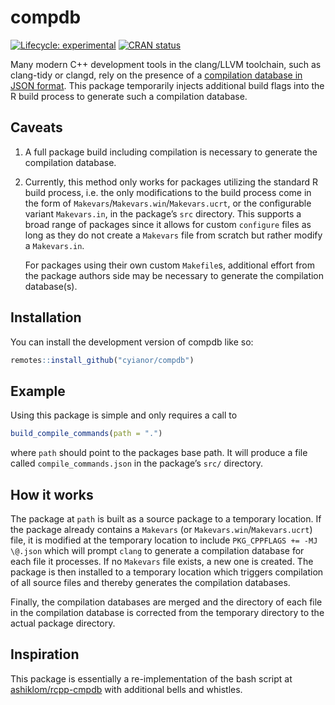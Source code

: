 
<!-- README.md is generated from README.Rmd. Please edit that file -->

# compdb

<!-- badges: start -->

[![Lifecycle:
experimental](https://img.shields.io/badge/lifecycle-experimental-orange.svg)](https://lifecycle.r-lib.org/articles/stages.html#experimental)
[![CRAN
status](https://www.r-pkg.org/badges/version/compdb)](https://CRAN.R-project.org/package=compdb)
<!-- badges: end -->

Many modern C++ development tools in the clang/LLVM toolchain, such as
clang-tidy or clangd, rely on the presence of a [compilation database in
JSON format](https://clang.llvm.org/docs/JSONCompilationDatabase.html).
This package temporarily injects additional build flags into the R build
process to generate such a compilation database.

## Caveats

1.  A full package build including compilation is necessary to generate
    the compilation database.

2.  Currently, this method only works for packages utilizing the
    standard R build process, i.e. the only modifications to the build
    process come in the form of
    `Makevars`/`Makevars.win`/`Makevars.ucrt`, or the configurable
    variant `Makevars.in`, in the package’s `src` directory. This
    supports a broad range of packages since it allows for custom
    `configure` files as long as they do not create a `Makevars` file
    from scratch but rather modify a `Makevars.in`.

    For packages using their own custom `Makefile`s, additional effort
    from the package authors side may be necessary to generate the
    compilation database(s).

## Installation

You can install the development version of compdb like so:

``` r
remotes::install_github("cyianor/compdb")
```

## Example

Using this package is simple and only requires a call to

``` r
build_compile_commands(path = ".")
```

where `path` should point to the packages base path. It will produce a
file called `compile_commands.json` in the package’s `src/` directory.

## How it works

The package at `path` is built as a source package to a temporary
location. If the package already contains a `Makevars` (or
`Makevars.win`/`Makevars.ucrt`) file, it is modified at the temporary
location to include `PKG_CPPFLAGS += -MJ \@.json` which will prompt
`clang` to generate a compilation database for each file it processes.
If no `Makevars` file exists, a new one is created. The package is then
installed to a temporary location which triggers compilation of all
source files and thereby generates the compilation databases.

Finally, the compilation databases are merged and the directory of each
file in the compilation database is corrected from the temporary
directory to the actual package directory.

## Inspiration

This package is essentially a re-implementation of the bash script at
[ashiklom/rcpp-cmpdb](https://github.com/ashiklom/rcpp-cmpdb) with
additional bells and whistles.
